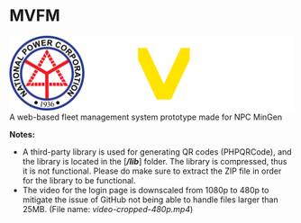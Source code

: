 # MVFM
![alt text](https://github.com/CACabusas/MVFM/blob/main/logo%20simple.png?raw=true)
A web-based fleet management system prototype made for NPC MinGen

**Notes:**
- A third-party library is used for generating QR codes (PHPQRCode), and the library is located in the [**_/lib_**] folder. The library is compressed, thus it is not functional. Please do make sure to extract the ZIP file in order for the library to be functional.
- The video for the login page is downscaled from 1080p to 480p to mitigate the issue of GitHub not being able to handle files larger than 25MB. (File name: *video-cropped-480p.mp4*)
